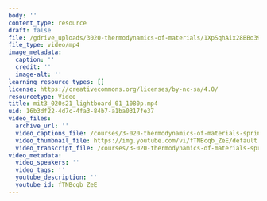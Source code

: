 ```yaml
---
body: ''
content_type: resource
draft: false
file: /gdrive_uploads/3020-thermodynamics-of-materials/1XpSqhAix28BBo39akVjZsec33HVSouOJ/mit3_020s21_lightboard_01_1080p.mp4
file_type: video/mp4
image_metadata:
  caption: ''
  credit: ''
  image-alt: ''
learning_resource_types: []
license: https://creativecommons.org/licenses/by-nc-sa/4.0/
resourcetype: Video
title: mit3_020s21_lightboard_01_1080p.mp4
uid: 16b3df22-4d7c-4fa3-84b7-a1ba0317fe37
video_files:
  archive_url: ''
  video_captions_file: /courses/3-020-thermodynamics-of-materials-spring-2021/1XpSqhAix28BBo39akVjZsec33HVSouOJ_transcript.webvtt
  video_thumbnail_file: https://img.youtube.com/vi/fTNBcqb_ZeE/default.jpg
  video_transcript_file: /courses/3-020-thermodynamics-of-materials-spring-2021/1XpSqhAix28BBo39akVjZsec33HVSouOJ_transcript.pdf
video_metadata:
  video_speakers: ''
  video_tags: ''
  youtube_description: ''
  youtube_id: fTNBcqb_ZeE
---
```

